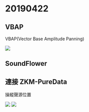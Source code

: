 # 20190422

## VBAP

VBAP(Vector Base Amplitude Panning)

![](https://i.imgur.com/pHnt2x3.png)

## SoundFlower

## 連接 ZKM-PureData

操縱聲源位置

![](https://i.imgur.com/kxk9Be5.png)
![](https://i.imgur.com/2xrz90U.png)
